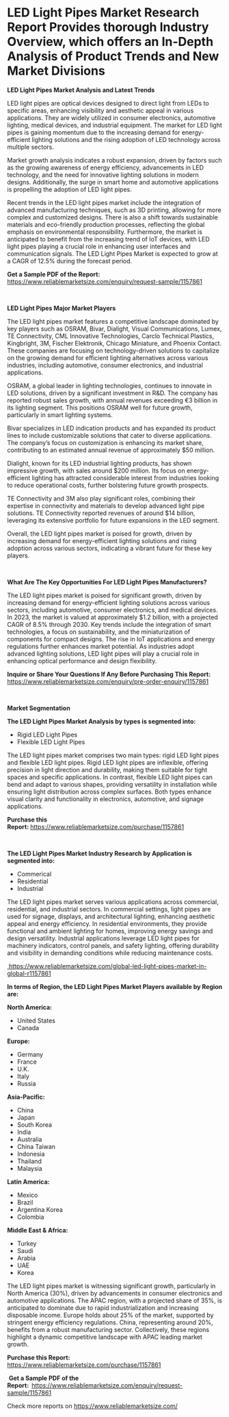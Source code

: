 <p><h1>LED Light Pipes Market Research Report Provides thorough Industry Overview, which offers an In-Depth Analysis of Product Trends and New Market Divisions</h1></p><p><strong>LED Light Pipes Market Analysis and Latest Trends</strong></p>
<p><p>LED light pipes are optical devices designed to direct light from LEDs to specific areas, enhancing visibility and aesthetic appeal in various applications. They are widely utilized in consumer electronics, automotive lighting, medical devices, and industrial equipment. The market for LED light pipes is gaining momentum due to the increasing demand for energy-efficient lighting solutions and the rising adoption of LED technology across multiple sectors.</p><p>Market growth analysis indicates a robust expansion, driven by factors such as the growing awareness of energy efficiency, advancements in LED technology, and the need for innovative lighting solutions in modern designs. Additionally, the surge in smart home and automotive applications is propelling the adoption of LED light pipes.</p><p>Recent trends in the LED light pipes market include the integration of advanced manufacturing techniques, such as 3D printing, allowing for more complex and customized designs. There is also a shift towards sustainable materials and eco-friendly production processes, reflecting the global emphasis on environmental responsibility. Furthermore, the market is anticipated to benefit from the increasing trend of IoT devices, with LED light pipes playing a crucial role in enhancing user interfaces and communication signals. The LED Light Pipes Market is expected to grow at a CAGR of 12.5% during the forecast period.</p></p>
<p><strong>Get a Sample PDF of the Report:&nbsp;</strong> <a href="https://www.reliablemarketsize.com/enquiry/request-sample/1157861?utm_campaign=1898&utm_medium=2&utm_source=Github&utm_content=ia&utm_term=09022025&utm_id=led-light-pipes">https://www.reliablemarketsize.com/enquiry/request-sample/1157861</a></p>
<p>&nbsp;</p>
<p><strong>LED Light Pipes Major Market Players</strong></p>
<p><p>The LED light pipes market features a competitive landscape dominated by key players such as OSRAM, Bivar, Dialight, Visual Communications, Lumex, TE Connectivity, CML Innovative Technologies, Carclo Technical Plastics, Kingbright, 3M, Fischer Elektronik, Chicago Miniature, and Phoenix Contact. These companies are focusing on technology-driven solutions to capitalize on the growing demand for efficient lighting alternatives across various industries, including automotive, consumer electronics, and industrial applications.</p><p>OSRAM, a global leader in lighting technologies, continues to innovate in LED solutions, driven by a significant investment in R&D. The company has reported robust sales growth, with annual revenues exceeding €3 billion in its lighting segment. This positions OSRAM well for future growth, particularly in smart lighting systems.</p><p>Bivar specializes in LED indication products and has expanded its product lines to include customizable solutions that cater to diverse applications. The company’s focus on customization is enhancing its market share, contributing to an estimated annual revenue of approximately $50 million.</p><p>Dialight, known for its LED industrial lighting products, has shown impressive growth, with sales around $200 million. Its focus on energy-efficient lighting has attracted considerable interest from industries looking to reduce operational costs, further bolstering future growth prospects.</p><p>TE Connectivity and 3M also play significant roles, combining their expertise in connectivity and materials to develop advanced light pipe solutions. TE Connectivity reported revenues of around $14 billion, leveraging its extensive portfolio for future expansions in the LED segment.</p><p>Overall, the LED light pipes market is poised for growth, driven by increasing demand for energy-efficient lighting solutions and rising adoption across various sectors, indicating a vibrant future for these key players.</p></p>
<p>&nbsp;</p>
<p><strong>What Are The Key Opportunities For LED Light Pipes Manufacturers?</strong></p>
<p><p>The LED light pipes market is poised for significant growth, driven by increasing demand for energy-efficient lighting solutions across various sectors, including automotive, consumer electronics, and medical devices. In 2023, the market is valued at approximately $1.2 billion, with a projected CAGR of 8.5% through 2030. Key trends include the integration of smart technologies, a focus on sustainability, and the miniaturization of components for compact designs. The rise in IoT applications and energy regulations further enhances market potential. As industries adopt advanced lighting solutions, LED light pipes will play a crucial role in enhancing optical performance and design flexibility.</p></p>
<p><strong>Inquire or Share Your Questions If Any Before Purchasing This Report:</strong> <a href="https://www.reliablemarketsize.com/enquiry/pre-order-enquiry/1157861?utm_campaign=1898&utm_medium=2&utm_source=Github&utm_content=ia&utm_term=09022025&utm_id=led-light-pipes">https://www.reliablemarketsize.com/enquiry/pre-order-enquiry/1157861</a></p>
<p>&nbsp;</p>
<p><strong>Market Segmentation</strong></p>
<p><strong>The LED Light Pipes Market Analysis by types is segmented into:</strong></p>
<p><ul><li>Rigid LED Light Pipes</li><li>Flexible LED Light Pipes</li></ul></p>
<p><p>The LED light pipes market comprises two main types: rigid LED light pipes and flexible LED light pipes. Rigid LED light pipes are inflexible, offering precision in light direction and durability, making them suitable for tight spaces and specific applications. In contrast, flexible LED light pipes can bend and adapt to various shapes, providing versatility in installation while ensuring light distribution across complex surfaces. Both types enhance visual clarity and functionality in electronics, automotive, and signage applications.</p></p>
<p><strong>Purchase this Report:&nbsp;</strong><a href="https://www.reliablemarketsize.com/purchase/1157861?utm_campaign=1898&utm_medium=2&utm_source=Github&utm_content=ia&utm_term=09022025&utm_id=led-light-pipes">https://www.reliablemarketsize.com/purchase/1157861</a></p>
<p>&nbsp;</p>
<p><strong>The LED Light Pipes Market Industry Research by Application is segmented into:</strong></p>
<p><ul><li>Commerical</li><li>Residential</li><li>Industrial</li></ul></p>
<p><p>The LED light pipes market serves various applications across commercial, residential, and industrial sectors. In commercial settings, light pipes are used for signage, displays, and architectural lighting, enhancing aesthetic appeal and energy efficiency. In residential environments, they provide functional and ambient lighting for homes, improving energy savings and design versatility. Industrial applications leverage LED light pipes for machinery indicators, control panels, and safety lighting, offering durability and visibility in demanding conditions while reducing maintenance costs.</p></p>
<p><a href="https://www.reliablemarketsize.com/global-led-light-pipes-market-in-global-r1157861?utm_campaign=1898&utm_medium=2&utm_source=Github&utm_content=ia&utm_term=09022025&utm_id=led-light-pipes">&nbsp;https://www.reliablemarketsize.com/global-led-light-pipes-market-in-global-r1157861</a></p>
<p><strong>In terms of Region, the LED Light Pipes Market Players available by Region are:</strong></p>
<p>
    <p> <strong> North America: </strong>
        <ul>
            <li>United States</li>
            <li>Canada</li>
        </ul>
        </p> 
    <p> <strong> Europe: </strong>
        <ul>
            <li>Germany</li>
            <li>France</li>
            <li>U.K.</li>
            <li>Italy</li>
            <li>Russia</li>
        </ul>
        </p> 
    <p> <strong> Asia-Pacific: </strong>
        <ul>
            <li>China</li>
            <li>Japan</li>
            <li>South Korea</li>
            <li>India</li>
            <li>Australia</li>
            <li>China Taiwan</li>
            <li>Indonesia</li>
            <li>Thailand</li>
            <li>Malaysia</li>
        </ul>
        </p> 
    <p> <strong> Latin America: </strong>
        <ul>
            <li>Mexico</li>
            <li>Brazil</li>
            <li>Argentina Korea</li>
            <li>Colombia</li>
        </ul>
        </p> 
    <p> <strong> Middle East & Africa: </strong>
        <ul>
            <li>Turkey</li>
            <li>Saudi</li>
            <li>Arabia</li>
            <li>UAE</li>
            <li>Korea</li>
        </ul>
    </p>
    </p>
<p><p>The LED light pipes market is witnessing significant growth, particularly in North America (30%), driven by advancements in consumer electronics and automotive applications. The APAC region, with a projected share of 35%, is anticipated to dominate due to rapid industrialization and increasing disposable income. Europe holds about 25% of the market, supported by stringent energy efficiency regulations. China, representing around 20%, benefits from a robust manufacturing sector. Collectively, these regions highlight a dynamic competitive landscape with APAC leading market growth.</p></p>
<p><strong>Purchase this Report: </strong><a href="https://www.reliablemarketsize.com/purchase/1157861?utm_campaign=1898&utm_medium=2&utm_source=Github&utm_content=ia&utm_term=09022025&utm_id=led-light-pipes">https://www.reliablemarketsize.com/purchase/1157861</a></p>
<p>&nbsp;<strong>Get a Sample PDF of the Report:&nbsp;&nbsp;</strong><a href="https://www.reliablemarketsize.com/enquiry/request-sample/1157861?utm_campaign=1898&utm_medium=2&utm_source=Github&utm_content=ia&utm_term=09022025&utm_id=led-light-pipes">https://www.reliablemarketsize.com/enquiry/request-sample/1157861</a></p>
<p><strong></strong></p>
<p>Check more reports on <a href="https://www.reliablemarketsize.com/?utm_campaign=1898&utm_medium=2&utm_source=Github&utm_content=ia&utm_term=09022025&utm_id=led-light-pipes">https://www.reliablemarketsize.com/</a></p>
